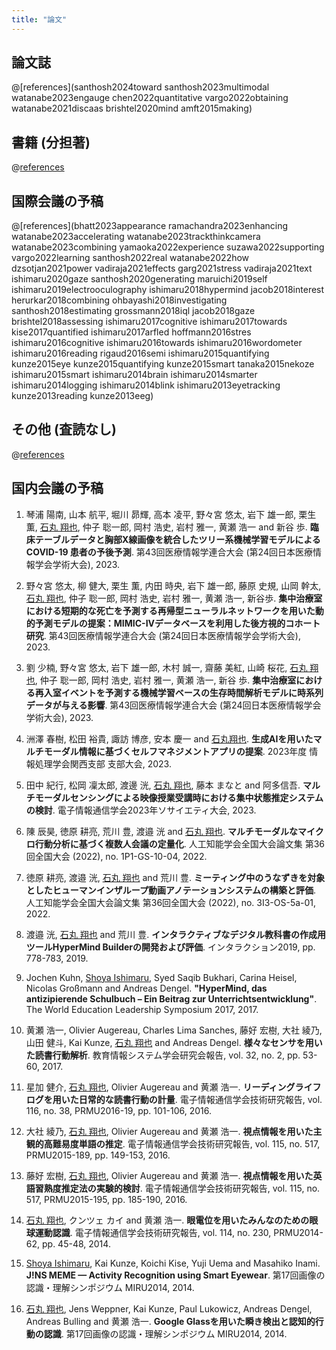 ```yaml
---
title: "論文"
---
```


## 論文誌

@[references](santhosh2024toward santhosh2023multimodal watanabe2023engauge chen2022quantitative vargo2022obtaining watanabe2021discaas brishtel2020mind amft2015making)

## 書籍 (分担著)

@[references](ishimaru2018augmented)

## 国際会議の予稿

@[references](bhatt2023appearance ramachandra2023enhancing watanabe2023accelerating watanabe2023trackthinkcamera watanabe2023combining yamaoka2022experience suzawa2022supporting vargo2022learning santhosh2022real watanabe2022how dzsotjan2021power vadiraja2021effects garg2021stress vadiraja2021text ishimaru2020gaze santhosh2020generating maruichi2019self ishimaru2019electrooculography ishimaru2018hypermind jacob2018interest herurkar2018combining ohbayashi2018investigating santhosh2018estimating grossmann2018iql jacob2018gaze brishtel2018assessing ishimaru2017cognitive ishimaru2017towards kise2017quantified ishimaru2017arfled hoffmann2016stres ishimaru2016cognitive ishimaru2016towards ishimaru2016wordometer ishimaru2016reading rigaud2016semi ishimaru2015quantifying kunze2015eye kunze2015quantifying kunze2015smart tanaka2015nekoze ishimaru2015smart ishimaru2014brain ishimaru2014smarter ishimaru2014logging ishimaru2014blink ishimaru2013eyetracking kunze2013reading kunze2013eeg)

## その他 (査読なし)

@[references](ishimaru2021confidence)

## 国内会議の予稿

1. 琴浦 陽南, 山本 航平, 堀川 昴輝, 高本 凌平, 野々宮 悠太, 岩下 雄一郎, 栗生 薫, <u>石丸 翔也</u>, 仲子 聡一郎, 岡村 浩史, 岩村 雅一, 黄瀬 浩一 and 新谷 歩. <b>臨床テーブルデータと胸部X線画像を統合したツリー系機械学習モデルによる COVID-19 患者の予後予測</b>. 第43回医療情報学連合大会 (第24回日本医療情報学会学術大会), 2023.

1. 野々宮 悠太, 柳 健大, 栗生 薫, 内田 時央, 岩下 雄一郎, 藤原 史規, 山岡 幹太, <u>石丸 翔也</u>, 仲子 聡一郎, 岡村 浩史, 岩村 雅一, 黄瀬 浩一, 新谷歩. <b>集中治療室における短期的な死亡を予測する再帰型ニューラルネットワークを用いた動的予測モデルの提案：MIMIC-IVデータベースを利用した後方視的コホート研究</b>. 第43回医療情報学連合大会 (第24回日本医療情報学会学術大会), 2023.

1. 劉 少楠, 野々宮 悠太, 岩下 雄一郎, 木村 誠一, 齋藤 美紅, 山崎 桜花, <u>石丸 翔也</u>, 仲子 聡一郎, 岡村 浩史, 岩村 雅一, 黄瀬 浩一, 新谷 歩. <b>集中治療室における再入室イベントを予測する機械学習ベースの生存時間解析モデルに時系列データが与える影響</b>. 第43回医療情報学連合大会 (第24回日本医療情報学会学術大会), 2023.

1. 洲澤 春樹, 松田 裕貴, 諏訪 博彦, 安本 慶一 and <u>石丸翔也</u>. <b>生成AIを用いたマルチモーダル情報に基づくセルフマネジメントアプリの提案</b>. 2023年度 情報処理学会関西支部 支部大会, 2023.

1. 田中 紀行, 松岡 凜太郎, 渡邊 洸, <u>石丸 翔也</u>, 藤本 まなと and 阿多信吾. <b>マルチモーダルセンシングによる映像授業受講時における集中状態推定システムの検討</b>. 電子情報通信学会2023年ソサイエティ大会, 2023.

1. 陳 辰昊, 徳原 耕亮, 荒川 豊, 渡邉 洸 and <u>石丸 翔也</u>. <b>マルチモーダルなマイクロ行動分析に基づく複数人会議の定量化</b>. 人工知能学会全国大会論文集 第36回全国大会 (2022), no. 1P1-GS-10-04, 2022.

1. 徳原 耕亮, 渡邉 洸, <u>石丸 翔也</u> and 荒川 豊. <b>ミーティング中のうなずきを対象としたヒューマンインザループ動画アノテーションシステムの構築と評価</b>. 人工知能学会全国大会論文集 第36回全国大会 (2022), no. 3I3-OS-5a-01, 2022.

1. 渡邉 洸, <u>石丸 翔也</u> and 荒川 豊. <b>インタラクティブなデジタル教科書の作成用ツールHyperMind Builderの開発および評価</b>. インタラクション2019, pp. 778-783, 2019.

1. Jochen Kuhn, <u>Shoya Ishimaru</u>, Syed Saqib Bukhari, Carina Heisel, Nicolas Großmann and Andreas Dengel. <b>"HyperMind, das antizipierende Schulbuch – Ein Beitrag zur Unterrichtsentwicklung"</b>. The World Education Leadership Symposium 2017, 2017.

1. 黄瀬 浩一, Olivier Augereau, Charles Lima Sanches, 藤好 宏樹, 大社 綾乃, 山田 健斗, Kai Kunze, <u>石丸 翔也</u> and Andreas Dengel. <b>様々なセンサを用いた読書行動解析</b>. 教育情報システム学会研究会報告, vol. 32, no. 2, pp. 53-60, 2017.

1. 星加 健介, <u>石丸 翔也</u>, Olivier Augereau and 黄瀬 浩一. <b>リーディングライフログを用いた日常的な読書行動の計量</b>. 電子情報通信学会技術研究報告, vol. 116, no. 38, PRMU2016-19, pp. 101-106, 2016.

1. 大社 綾乃, <u>石丸 翔也</u>, Olivier Augereau and 黄瀬 浩一. <b>視点情報を用いた主観的高難易度単語の推定</b>. 電子情報通信学会技術研究報告, vol. 115, no. 517, PRMU2015-189, pp. 149-153, 2016.

1. 藤好 宏樹, <u>石丸 翔也</u>, Olivier Augereau and 黄瀬 浩一. <b>視点情報を用いた英語習熟度推定法の実験的検討</b>. 電子情報通信学会技術研究報告, vol. 115, no. 517, PRMU2015-195, pp. 185-190, 2016.

1. <u>石丸 翔也</u>, クンツェ カイ and 黄瀬 浩一. <b>眼電位を用いたみんなのための眼球運動認識</b>. 電子情報通信学会技術研究報告, vol. 114, no. 230, PRMU2014-62, pp. 45-48, 2014.

1. <u>Shoya Ishimaru</u>, Kai Kunze, Koichi Kise, Yuji Uema and Masahiko Inami. <b>J!NS MEME — Activity Recognition using Smart Eyewear</b>. 第17回画像の認識・理解シンポジウム MIRU2014, 2014.

1. <u>石丸 翔也</u>, Jens Weppner, Kai Kunze, Paul Lukowicz, Andreas Dengel, Andreas Bulling and 黄瀬 浩一. <b>Google Glassを用いた瞬き検出と認知的行動の認識</b>. 第17回画像の認識・理解シンポジウム MIRU2014, 2014.